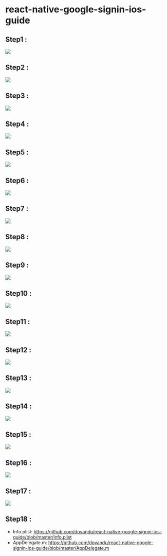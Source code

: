 # react-native-google-signin-ios-guide

## Step1 : 

<p align="left">
  <img src="https://github.com/dovandu/react-native-google-signin-ios-guide/blob/master/Screen%20Shot%202018-09-05%20at%209.42.27%20AM.png">
</p>

## Step2 : 

<p align="left">
  <img src="https://github.com/dovandu/react-native-google-signin-ios-guide/blob/master/Screen%20Shot%202018-09-05%20at%2010.49.47%20AM.png">
</p>

## Step3 : 

<p align="left">
  <img src="https://github.com/dovandu/react-native-google-signin-ios-guide/blob/master/Screen%20Shot%202018-09-05%20at%2010.56.21%20AM.png">
</p>

## Step4 : 

<p align="left">
  <img src="https://github.com/dovandu/react-native-google-signin-ios-guide/blob/master/Screen%20Shot%202018-09-05%20at%2010.56.34%20AM.png">
</p>


## Step5 : 

<p align="left">
  <img src="https://github.com/dovandu/react-native-google-signin-ios-guide/blob/master/Screen%20Shot%202018-09-05%20at%2010.57.43%20AM.png">
</p>


## Step6 : 

<p align="left">
  <img src="https://github.com/dovandu/react-native-google-signin-ios-guide/blob/master/Screen%20Shot%202018-09-05%20at%2010.58.24%20AM.png">
</p>

## Step7 : 

<p align="left">
  <img src="https://github.com/dovandu/react-native-google-signin-ios-guide/blob/master/Screen%20Shot%202018-09-05%20at%2011.07.19%20AM.png">
</p>

## Step8 : 

<p align="left">
  <img src="https://github.com/dovandu/react-native-google-signin-ios-guide/blob/master/Screen%20Shot%202018-09-05%20at%2011.07.58%20AM.png">
</p>

## Step9 : 

<p align="left">
  <img src="https://github.com/dovandu/react-native-google-signin-ios-guide/blob/master/Screen%20Shot%202018-09-05%20at%2011.08.30%20AM.png">
</p>

## Step10 : 

<p align="left">
  <img src="https://github.com/dovandu/react-native-google-signin-ios-guide/blob/master/Screen%20Shot%202018-09-05%20at%2011.08.56%20AM.png">
</p>

## Step11 : 

<p align="left">
  <img src="https://github.com/dovandu/react-native-google-signin-ios-guide/blob/master/Screen%20Shot%202018-09-05%20at%2011.09.20%20AM.png">
</p>

## Step12 : 

<p align="left">
  <img src="https://github.com/dovandu/react-native-google-signin-ios-guide/blob/master/Screen%20Shot%202018-09-05%20at%2011.09.28%20AM.png">
</p>

## Step13 : 

<p align="left">
  <img src="https://github.com/dovandu/react-native-google-signin-ios-guide/blob/master/Screen%20Shot%202018-09-05%20at%2011.09.57%20AM.png">
</p>

## Step14 : 

<p align="left">
  <img src="https://github.com/dovandu/react-native-google-signin-ios-guide/blob/master/Screen%20Shot%202018-09-05%20at%2011.10.23%20AM.png">
</p>

## Step15 : 

<p align="left">
  <img src="https://github.com/dovandu/react-native-google-signin-ios-guide/blob/master/Screen%20Shot%202018-09-05%20at%2011.11.19%20AM.png">
</p>

## Step16 : 

<p align="left">
  <img src="https://github.com/dovandu/react-native-google-signin-ios-guide/blob/master/Screen%20Shot%202018-09-05%20at%2011.11.28%20AM.png">
</p>

## Step17 : 

<p align="left">
  <img src="https://github.com/dovandu/react-native-google-signin-ios-guide/blob/master/Screen%20Shot%202018-09-05%20at%2011.12.21%20AM.png">
</p>


## Step18 : 
- Info.plist: https://github.com/dovandu/react-native-google-signin-ios-guide/blob/master/Info.plist
- AppDelegate.m: https://github.com/dovandu/react-native-google-signin-ios-guide/blob/master/AppDelegate.m




